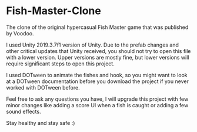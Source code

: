 # Fish-Master-Clone
The clone of the original hypercasual Fish Master game that was published by Voodoo.

I used Unity 2019.3.7f1 version of Unity. Due to the prefab changes and other critical updates that Unity received, you should not try to open this file with a lower version. Upper versions are mostly fine, but lower versions will require significant steps to open this project.

I used DOTween to animate the fishes and hook, so you might want to look at a DOTween documentation before you download the project if you never worked with DOTween before.

Feel free to ask any questions you have, I will upgrade this project with few minor changes like adding a score UI when a fish is caught or adding a few sound effects. 

Stay healthy and stay safe :)

